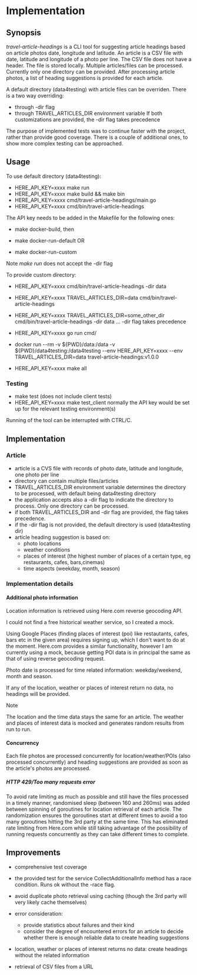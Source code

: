 # Implementation

## Synopsis

_travel-article-headings_ is a CLI tool for suggesting article headings based on article photos date, longitude and
latitude.
An article is a CSV file with date, latitude and longitude of a photo per line. The CSV file
does not have a header. The file is stored locally. Multiple articles/files
can be processed. Currently only one directory can be provided. After processing article photos,
a list of heading suggestions is provided for each article.

A default directory (data4testing) with article files can be overriden. There is a two way overriding:
- through -dir flag
- through TRAVEL_ARTICLES_DIR environment variable
If both customizations are provided, the -dir flag takes precedence

The purpose of implemented tests was to continue faster with the project, rather than provide good
coverage. There is a couple of additional ones, to show more complex testing can be approached.

## Usage

To use default directory (data4testing):
- HERE_API_KEY=xxxx make run
- HERE_API_KEY=xxxx make build && make bin
- HERE_API_KEY=xxxx cmd/travel-article-headings/main.go
- HERE_API_KEY=xxxx cmd/bin/travel-article-headings

The API key needs to be added in the Makefile for the following ones:
- make docker-build, then

- make docker-run-default
    OR
- make docker-run-custom

Note
_make run_ does not accept the -dir flag

To provide custom directory:
- HERE_API_KEY=xxxx cmd/bin/travel-article-headings -dir data
- HERE_API_KEY=xxxx TRAVEL_ARTICLES_DIR=data cmd/bin/travel-article-headings
- HERE_API_KEY=xxxx TRAVEL_ARTICLES_DIR=some_other_dir cmd/bin/travel-article-headings -dir data  ... -dir flag takes precedence
- HERE_API_KEY=xxxx go run cmd/

- docker run --rm -v ${PWD}/data:/data -v ${PWD}/data4testing:/data4testing --env HERE_API_KEY=xxxx --env TRAVEL_ARTICLES_DIR=data travel-article-headings:v1.0.0

- HERE_API_KEY=xxxx make all

### Testing

- make test (does not include client tests)
- HERE_API_KEY=xxxx make test_client
    normally the API key would be set up for the relevant testing environment(s)

Running of the tool can be interrupted with CTRL/C.

## Implementation

### Article

- article is a CVS file with records of photo date, latitude and longitude, one photo per line
- directory can contain multiple files/articles
- TRAVEL_ARTICLES_DIR environment variable determines the directory to be processed, with default
  being data4testing directory
- the application accepts also a -dir flag to indicate the directory to process. Only one
  directory can be processed.
- if both TRAVEL_ARTICLES_DIR and -dir flag are provided, the flag takes precedence.
- if the -dir flag is not provided, the default directory is used (data4testing dir)
- article heading suggestion is based on:
    - photo locations
    - weather conditions
    - places of interest (the highest number of places of a certain type, eg restaurants, cafes,
      bars,cinemas)
    - time aspects (weekday, month, season)

### Implementation details

#### Additional photo information

Location information is retrieved using Here.com reverse geocoding API.

I could not find a free historical weather service, so I created a mock.

Using Google Places (finding places of interest (poi) like restautants, cafes, bars etc in the given area)
requires signing up, which I don't want to do at the moment. Here.com provides
a similar functionality, however I am currently using a mock, because getting POI data is in principal
the same as that of using reverse geocoding request. 

Photo date is processed for time related information: weekday/weekend, month and season.


If any of the location, weather or places of interest return no data, no headings will be provided.

Note

The location and the time data stays the same for an article. The weather and places of interest data is
mocked and generates random results from run to run.

#### Concurrency

Each file photos are processed concurrently for location/weather/POIs (also processed concurrently) and
heading suggestions are provided as soon as the article's photos are processed.

##### HTTP 429/Too many requests error

To avoid rate limiting as much as possible and still have the files processed in a timely manner,
randomised sleep (between 160 and 260ms) was added between spinning of goroutines for location retrieval
of each article. The randomization ensures the goroutines start at different times to avoid a too many goroutines
hitting the 3rd party at the same time. This has eliminated rate limiting from Here.com while still taking advantage
of the possibility of running requests concurrently as they can take different times to complete.

## Improvements

- comprehensive test coverage

- the provided test for the service CollectAdditionalInfo method has a race condition. Runs ok without
  the -race flag.

- avoid duplicate photo retrieval using caching (though the 3rd party will very likely cache themselves)

- error consideration:
  - provide statistics about failures and their kind
  - consider the degree of encountered errors for an article to decide whether there is enough reliable
    data to create heading suggestions

- location, weather or places of interest returns no data:
    create headings without the related information

- retrieval of CSV files from a URL
